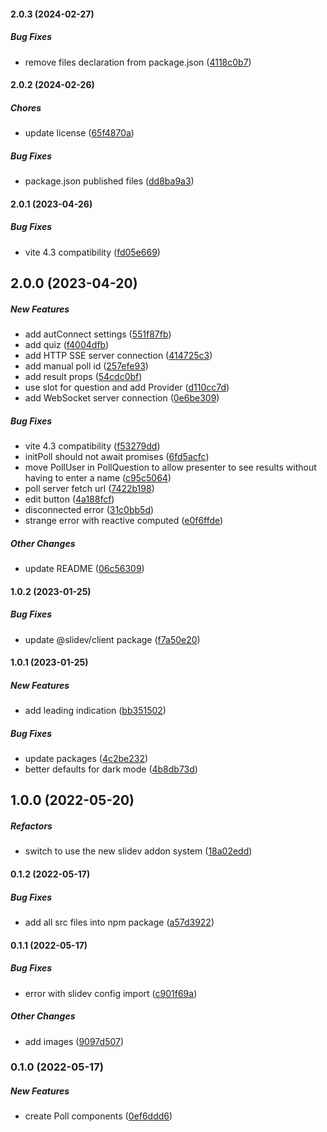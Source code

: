 #### 2.0.3 (2024-02-27)

##### Bug Fixes

*  remove files declaration from package.json ([4118c0b7](https://github.com/Smile-SA/slidev-component-poll/commit/4118c0b7b689f487d813a6e6261ba99809e69586))

#### 2.0.2 (2024-02-26)

##### Chores

*  update license ([65f4870a](https://github.com/Smile-SA/slidev-component-poll/commit/65f4870adffae8bd54862995d3945dc8f701ac55))

##### Bug Fixes

*  package.json published files ([dd8ba9a3](https://github.com/Smile-SA/slidev-component-poll/commit/dd8ba9a3b068da7b5e0aa6f19b996a76b39a7969))

#### 2.0.1 (2023-04-26)

##### Bug Fixes

*  vite 4.3 compatibility ([fd05e669](https://github.com/Smile-SA/slidev-component-poll/commit/fd05e669f5b4dc9da9008303e42309e9c3e639bf))

## 2.0.0 (2023-04-20)

##### New Features

*  add autConnect settings ([551f87fb](https://github.com/Smile-SA/slidev-component-poll/commit/551f87fbed8ec531cc042e9a3ee583c13d4e98b8))
*  add quiz ([f4004dfb](https://github.com/Smile-SA/slidev-component-poll/commit/f4004dfba09e6bdd3a3de8c718241601175237ef))
*  add HTTP SSE server connection ([414725c3](https://github.com/Smile-SA/slidev-component-poll/commit/414725c3e10b58931feae00fa8ce2c5d88969f60))
*  add manual poll id ([257efe93](https://github.com/Smile-SA/slidev-component-poll/commit/257efe931862b68be5a5229a32c6ea4d9c341975))
*  add result props ([54cdc0bf](https://github.com/Smile-SA/slidev-component-poll/commit/54cdc0bfa3233103e98edf9bb818ea21e3edbaaa))
*  use slot for question and add Provider ([d110cc7d](https://github.com/Smile-SA/slidev-component-poll/commit/d110cc7dfda48978f766d13106c00f6e2ef2c27e))
*  add WebSocket server connection ([0e6be309](https://github.com/Smile-SA/slidev-component-poll/commit/0e6be309b0d2f45526a9877eef5cd77cd91b0c30))

##### Bug Fixes

*  vite 4.3 compatibility ([f53279dd](https://github.com/Smile-SA/slidev-component-poll/commit/f53279dd28b019a67422f80f0c4c94cc0fe3faf5))
*  initPoll should not await promises ([6fd5acfc](https://github.com/Smile-SA/slidev-component-poll/commit/6fd5acfc1dc43d51405e2945c767d9da4890e3d7))
*  move PollUser in PollQuestion to allow presenter to see results without having to enter a name ([c95c5064](https://github.com/Smile-SA/slidev-component-poll/commit/c95c5064242921812b16282c37a3d571def3a16c))
*  poll server fetch url ([7422b198](https://github.com/Smile-SA/slidev-component-poll/commit/7422b198eef41c610345cd2916005a1e02337f5f))
*  edit button ([4a188fcf](https://github.com/Smile-SA/slidev-component-poll/commit/4a188fcfd8fe96b653245e12c7ae04cc95880932))
*  disconnected error ([31c0bb5d](https://github.com/Smile-SA/slidev-component-poll/commit/31c0bb5d7d5e1afb5106845d4ac00544319c9d18))
*  strange error with reactive computed ([e0f6ffde](https://github.com/Smile-SA/slidev-component-poll/commit/e0f6ffde70f2fceeed081459f38f0b20be03863c))

##### Other Changes

*  update README ([06c56309](https://github.com/Smile-SA/slidev-component-poll/commit/06c5630918c35b4fbd4d346876ac3ec0ca18c3d1))

#### 1.0.2 (2023-01-25)

##### Bug Fixes

*  update @slidev/client package ([f7a50e20](https://github.com/Smile-SA/slidev-component-oager/commit/f7a50e2064cb4716385c4007457ad2647f96dc7c))

#### 1.0.1 (2023-01-25)

##### New Features

*  add leading indication ([bb351502](https://github.com/Smile-SA/slidev-component-oager/commit/bb351502d5be821266ea629199294eddf14781fb))

##### Bug Fixes

*  update packages ([4c2be232](https://github.com/Smile-SA/slidev-component-oager/commit/4c2be2328772fcb36a41583956e070421686238f))
*  better defaults for dark mode ([4b8db73d](https://github.com/Smile-SA/slidev-component-oager/commit/4b8db73dacc55f81c3adbd2bd27b1e8ddc8b73e0))

## 1.0.0 (2022-05-20)

##### Refactors

*  switch to use the new slidev addon system ([18a02edd](https://github.com/Smile-SA/slidev-component-oager/commit/18a02eddb8a6b08c787b7027756958cac8829236))

#### 0.1.2 (2022-05-17)

##### Bug Fixes

*  add all src files into npm package ([a57d3922](https://github.com/Smile-SA/slidev-component-oager/commit/a57d392240c8bcaee2e14fd4918041bbb7b2daa7))

#### 0.1.1 (2022-05-17)

##### Bug Fixes

*  error with slidev config import ([c901f69a](https://github.com/Smile-SA/slidev-component-oager/commit/c901f69a3fc0dcb5508062cfd4ed12789b7c39ce))

##### Other Changes

*  add images ([9097d507](https://github.com/Smile-SA/slidev-component-oager/commit/9097d5079815016440d263c7c1c2a71f687ea5cd))

### 0.1.0 (2022-05-17)

##### New Features

*  create Poll components ([0ef6ddd6](https://github.com/Smile-SA/slidev-component-oager/commit/0ef6ddd6e879ace7e28ed0f8b225680ac91ec16e))

